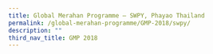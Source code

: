 ```yaml
---
title: Global Merahan Programme – SWPY, Phayao Thailand
permalink: /global-merahan-programme/GMP-2018/swpy/
description: ""
third_nav_title: GMP 2018
---
```


